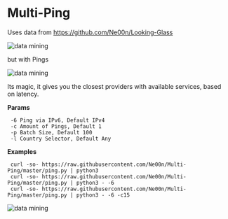# Multi-Ping

Uses data from https://github.com/Ne00n/Looking-Glass

![data mining](https://assets-cache0.moviebreak.de/system/bilder/story/photo/596dd05a6e73330b15070000/Multi_Pass1.jpg)

but with Pings

![data mining](https://thumbs.gfycat.com/MisguidedReasonableFulmar-max-1mb.gif)

Its magic, it gives you the closest providers with available services, based on latency.

**Params**<br />

```
 -6 Ping via IPv6, Default IPv4
 -c Amount of Pings, Default 1
 -p Batch Size, Default 100
 -l Country Selector, Default Any
```

**Examples**<br />

```
 curl -so- https://raw.githubusercontent.com/Ne00n/Multi-Ping/master/ping.py | python3
 curl -so- https://raw.githubusercontent.com/Ne00n/Multi-Ping/master/ping.py | python3 - -6
 curl -so- https://raw.githubusercontent.com/Ne00n/Multi-Ping/master/ping.py | python3 - -6 -c15
```
![data mining](https://i.imgur.com/vNn79Qc.gif)
